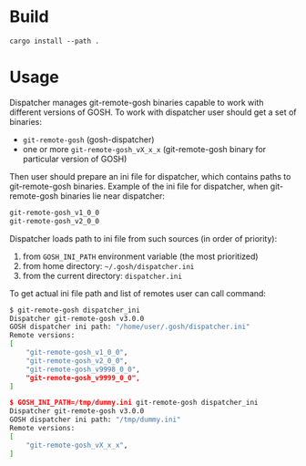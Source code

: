# Build

```
cargo install --path .
```

# Usage

Dispatcher manages git-remote-gosh binaries capable to work with different versions of GOSH.
To work with dispatcher user should get a set of binaries:
 - `git-remote-gosh` (gosh-dispatcher)
 - one or more `git-remote-gosh_vX_x_x` (git-remote-gosh binary for particular version of GOSH)

Then user should prepare an ini file for dispatcher, which contains paths to git-remote-gosh binaries.
Example of the ini file for dispatcher, when git-remote-gosh binaries lie near dispatcher:

```bash
git-remote-gosh_v1_0_0
git-remote-gosh_v2_0_0

```

Dispatcher loads path to ini file from such sources (in order of priority):
1) from `GOSH_INI_PATH` environment variable  (the most prioritized)
2) from home directory: `~/.gosh/dispatcher.ini`
3) from the current directory: `dispatcher.ini`

To get actual ini file path and list of remotes user can call command:

```bash
$ git-remote-gosh dispatcher_ini
Dispatcher git-remote-gosh v3.0.0
GOSH dispatcher ini path: "/home/user/.gosh/dispatcher.ini"
Remote versions:
[
    "git-remote-gosh_v1_0_0",
    "git-remote-gosh_v2_0_0",
    "git-remote-gosh_v9998_0_0",
    "git-remote-gosh_v9999_0_0",
]

$ GOSH_INI_PATH=/tmp/dummy.ini git-remote-gosh dispatcher_ini
Dispatcher git-remote-gosh v3.0.0
GOSH dispatcher ini path: "/tmp/dummy.ini"
Remote versions:
[
    "git-remote-gosh_vX_x_x",
]
```